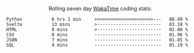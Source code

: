 <!--<p align="center">
  <img width="auto" src ="https://github-readme-stats.vercel.app/api/top-langs/?username=syrkis&layout=compact&hide_border=true&theme=darcula&bg_color=00000000&langs_count=6&hide=jupyter%20notebook,JavaScript,HTML" width = 400>
      <img src ="https://github-readme-streak-stats.herokuapp.com?user=syrkis&theme=darcula&hide_border=true&background=FFFFFF00" width = 400>

</p>-->
<p align="center">Rolling seven day <a href='https://wakatime.com/'> WakaTime</a> coding stats:</p>
<!--START_SECTION:waka-->

```text
Python           6 hrs 1 min     >>>>>>>>>>>>>>>>>>>>>>---   88.49 %
Svelte           13 mins         >------------------------   03.18 %
HTML             8 mins          >------------------------   02.00 %
CSV              8 mins          -------------------------   01.96 %
JSON             7 mins          -------------------------   01.85 %
SQL              4 mins          -------------------------   01.19 %
```

<!--END_SECTION:waka-->
